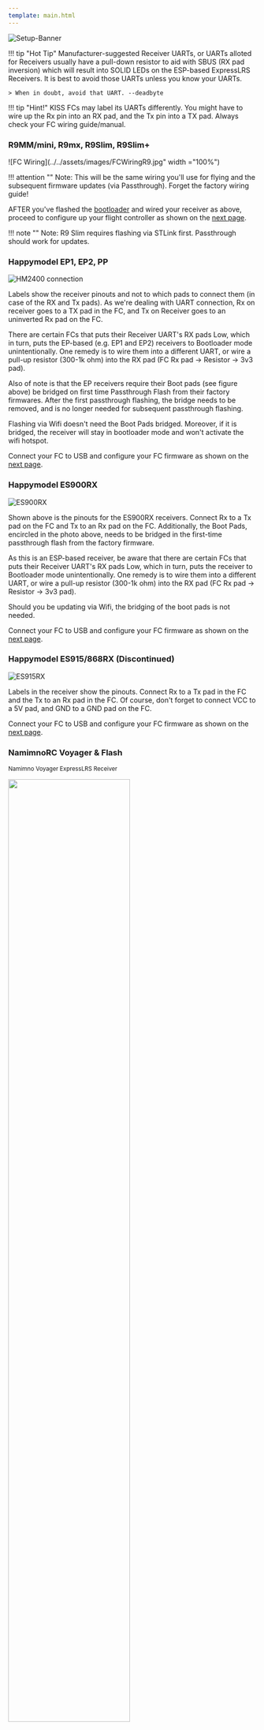 ```yaml
---
template: main.html
---
```


![Setup-Banner](https://raw.githubusercontent.com/ExpressLRS/ExpressLRS-hardware/master/img/quick-start.png)

!!! tip "Hot Tip"
    Manufacturer-suggested Receiver UARTs, or UARTs alloted for Receivers usually have a pull-down resistor to aid with SBUS (RX pad inversion) which will result into SOLID LEDs on the ESP-based ExpressLRS Receivers. It is best to avoid those UARTs unless you know your UARTs.

    > When in doubt, avoid that UART. --deadbyte

!!! tip "Hint!"
    KISS FCs may label its UARTs differently. You might have to wire up the Rx pin into an RX pad, and the Tx pin into a TX pad. Always check your FC wiring guide/manual.

### R9MM/mini, R9mx, R9Slim, R9Slim+

![FC Wiring](../../assets/images/FCWiringR9.jpg" width ="100%")

!!! attention ""
    Note: This will be the same wiring you'll use for flying and the subsequent firmware updates (via Passthrough). Forget the factory wiring guide!

AFTER you've flashed the [bootloader](r9.md#bootloaders) and wired your receiver as above, proceed to configure up your flight controller as shown on the [next page].

!!! note ""
    Note: R9 Slim requires flashing via STLink first. Passthrough should work for updates.

### Happymodel EP1, EP2, PP

![HM2400 connection](../../assets/images/hm2400.png)

Labels show the receiver pinouts and not to which pads to connect them (in case of the RX and Tx pads). As we're dealing with UART connection, Rx on receiver goes to a TX pad in the FC, and Tx on Receiver goes to an uninverted Rx pad on the FC.

There are certain FCs that puts their Receiver UART's RX pads Low, which in turn, puts the EP-based (e.g. EP1 and EP2) receivers to Bootloader mode unintentionally. One remedy is to wire them into a different UART, or wire a pull-up resistor (300-1k ohm) into the RX pad (FC Rx pad -> Resistor -> 3v3 pad).

Also of note is that the EP receivers require their Boot pads (see figure above) be bridged on first time Passthrough Flash from their factory firmwares. After the first passthrough flashing, the bridge needs to be removed, and is no longer needed for subsequent passthrough flashing.

Flashing via Wifi doesn't need the Boot Pads bridged. Moreover, if it is bridged, the receiver will stay in bootloader mode and won't activate the wifi hotspot.

Connect your FC to USB and configure your FC firmware as shown on the [next page].

### Happymodel ES900RX

![ES900RX](../../assets/images/es900rx-conn.png)

Shown above is the pinouts for the ES900RX receivers. Connect Rx to a Tx pad on the FC and Tx to an Rx pad on the FC. Additionally, the Boot Pads, encircled in the photo above, needs to be bridged in the first-time passthrough flash from the factory firmware.

As this is an ESP-based receiver, be aware that there are certain FCs that puts their Receiver UART's RX pads Low, which in turn, puts the receiver to Bootloader mode unintentionally. One remedy is to wire them into a different UART, or wire a pull-up resistor (300-1k ohm) into the RX pad (FC Rx pad -> Resistor -> 3v3 pad).

Should you be updating via Wifi, the bridging of the boot pads is not needed. 

Connect your FC to USB and configure your FC firmware as shown on the [next page].

### Happymodel ES915/868RX (Discontinued)

![ES915RX](../../assets/images/ES915rx.jpg)

Labels in the receiver show the pinouts. Connect Rx to a Tx pad in the FC and the Tx to an Rx pad in the FC. Of course, don't forget to connect VCC to a 5V pad, and GND to a GND pad on the FC.

Connect your FC to USB and configure your FC firmware as shown on the [next page].

### NamimnoRC Voyager & Flash

<small>Namimno Voyager ExpressLRS Receiver</small>

<img src="https://github.com/ExpressLRS/ExpressLRS-Hardware/blob/master/img/Voyager%20Pinout.png?raw=true" width="70%">

<small>Namimno Flash ExpressLRS Receiver</small>

<img src="https://github.com/ExpressLRS/ExpressLRS-Hardware/blob/master/img/Flash%20Pinout.png?raw=true" width="70%">

Labels in the receiver show the pinouts. Connect Rx to a Tx pad in the FC and the Tx to an Rx pad in the FC. Of course, don't forget to connect VCC to a 5V pad, and GND to a GND pad on the FC.

Connect your FC to USB and configure your FC firmware as shown on the [next page].

### BetaFPV Receivers

<small >BetaFPV 900MHz ExpressLRS Receiver</small>

![betafpv 900Mhz](../../assets/images/betaFPVrx900.png)

<small>BetaFPV 2.4GHz ExpressLRS Receiver</small>

![betafpv 2.4Ghz](../../assets/images/betaFPVrx2400.jpg)

Shown above are the pinouts and various components of the receivers. Connect Rx to a Tx pad on the FC and Tx to an Rx pad on the FC. Don't forget to also wire up 5v(VCC) and Gnd.

Updating via WiFi is supported by these receivers.

Connect your FC to USB and configure your FC firmware as shown on the [next page].

### MatekSys Receivers

<small>R24-D</small>

![mateksys r24-d](../../assets/images/ELRS-R24-D.jpg)

<small>R24-S</small>

![mateksys r24-d](../../assets/images/ELRS-R24-S.jpg)

Shown above are the pinouts and dimensions of the receivers. Connect Rx/R to a Tx pad on the FC and Tx/T to an Rx pad on the FC. Don't forget to also wire up 5v and Gnd.

Updating via WiFi is supported by these receivers.

Connect your FC to USB and configure your FC firmware as shown on the [next page].

### Axis Receivers

<small>Thor RX</small>

![Axis Thor RX](../../assets/images/rx-axis-thor.jpg)

Labels in the receiver show the pinouts. Connect Rx to a Tx pad in the FC and the Tx to an Rx pad in the FC. Of course, don't forget to connect VCC to a 5V pad, and GND to a GND pad on the FC.

Connect your FC to USB and configure your FC firmware as shown on the [next page].

<hr />

!!! tip "Hint!"
    KISS FCs may label its UARTs differently. You might have to wire up the Rx pin into an RX pad, and the Tx pin into a TX pad. Always check your FC wiring guide/manual.

[next page]: configuring-fc.md